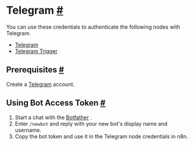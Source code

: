 


 Telegram
 [#](#telegram "Permanent link")
===========================================



 You can use these credentials to authenticate the following nodes with Telegram.
 


* [Telegram](/integrations/builtin/app-nodes/n8n-nodes-base.telegram/)
* [Telegram Trigger](/integrations/builtin/trigger-nodes/n8n-nodes-base.telegramtrigger/)



 Prerequisites
 [#](#prerequisites "Permanent link")
-----------------------------------------------------



 Create a
 [Telegram](https://telegram.org/) 
 account.
 



 Using Bot Access Token
 [#](#using-bot-access-token "Permanent link")
-----------------------------------------------------------------------


1. Start a chat with the
 [Botfather](https://telegram.me/BotFather) 
 .
2. Enter
 `/newbot` 
 and reply with your new bot's display name and username.
3. Copy the bot token and use it in the Telegram node credentials in n8n.




